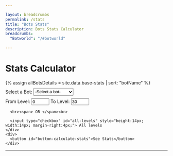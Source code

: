```yaml
---

layout: breadcrumbs
permalink: /stats
title: "Bots Stats"
description: Bots Stats Calculator
breadcrumbs:
  "Botworld": "/#botworld"

---
```


<!--- HTML Code -->
<div id="stats-page">
  <h1>Stats Calculator</h1>
  {% assign allBotsDetails = site.data.base-stats | sort: "botName" %}
  <div id="stats-input-section" style="margin: 8px 0px;">
    <div id="bot-input">
      <label for="selected-bot" required>Select a Bot:</label>
      <select id="selected-bot" style="height: 24px;">
        <option value="default"> -Select a bot- </option>
        {% for bot in allBotsDetails %}
          <option value="{{ bot.botName }}">{{ bot.botName }}</option>
        {% endfor %}
      </select>
    </div>
    <div id="levels-input" style="margin: 8px 0px;">
      <label for="from-level">From Level:</label>
      <input type="number" id="from-level" value="0" min="0" max="29">
      <label for="to-level">To Level:</label>
      <input type="number" id="to-level" value="30" min="1" max="30">

      <br><span> OR </span><br>

      <input type="checkbox" id="all-levels" style="height:14px; width:14px; margin-right:4px;"> All levels
    </div>
    <div>
      <button id="button-calculate-stats">See Stats</button>
    </div>
  </div>
  
  <hr>
  
  <div id="results-section" style="display:none;">
    <div id="results-title">
      <h2 class="bot-name"></h2>
    </div>
    <div id="results-data">
      <table id="results-table">
        <thead>
            <tr>
                <th>Level</th>
                <th>HP</th>
                <th>Attack</th>
                <th>DPS</th>
            </tr>
        </thead>
        <tbody>
        </tbody>
      </table>
    </div>
  </div>
</div>

<!--- Javascript Code -->
<script>
  // Grab all bot stats and details in data file from "_data/base-stats.json"
  const botsDetails = {{ allBotsDetails | jsonify }};
  var resultsSection = document.getElementById('results');
  const calculateButton = document.getElementById('button-calculate-stats');
  calculateButton.addEventListener("click", () => {  
    seeStats();
  });
  const allLevelsCheckbox = document.getElementById('all-levels');
  allLevelsCheckbox.addEventListener("change", () => {
    let fromValue = document.getElementById('from-level');
    let toValue = document.getElementById('to-level');
    if(allLevelsCheckbox.checked) {
      fromValue.disabled = true;
      toValue.disabled = true;
    }
    else {
      fromValue.disabled = false;
      toValue.disabled = false;
    }
  });

  
  /* Get the user inputs and check if the bot data exists in the data
   * Once everything is checked, send details to calculateStats()
   */
  function seeStats() {
    const selectedBot = document.getElementById('selected-bot').value.toLowerCase();
    if (selectedBot == 'default') {
      alert('Please select a bot');
      return;
    }
    else {
      let fromLevel, toLevel;
      if(allLevelsCheckbox.checked) {
        fromLevel = 1;
        toLevel = 30;
      }
      else {
        fromLevel = parseInt(document.getElementById('from-level').value);
        toLevel = parseInt(document.getElementById('to-level').value);
      
        // Level adjustments if incorrect
        if (fromLevel < 1) {
          fromLevel = 1;
        }
        else if (fromLevel > 30) {
          fromLevel = 30;
        }
        
        if (toLevel < fromLevel) {
          toLevel = fromLevel;
        }
        else if (toLevel < 1) {
          toLevel = 1;
        }
        else if (toLevel > 30) {
          toLevel = 30;
        }
      }
  
      var botStats = null;
      for(let i = 0; i < botsDetails.length; i++) {
        if(botsDetails[i].botName.toLowerCase() == selectedBot) {
          botStats = calculateStats(i, fromLevel, toLevel);
          break;
        }
      }
      if(botStats == null) {
        alert('Bot details not found! Please contact a wiki staff or send a feedback');
        return;
      }
      else {
        document.getElementById('results-section').style.display = "block";
        document.querySelector('#results-title .bot-name').innerText = selectedBot;
        createTable(botStats);
      }
    }
  }
  
  /* Main logic of the stats calculator
   * 
   *
   */
  function calculateStats(matchIndex, fromLevel, toLevel) {
    let helperHp = 1;
    let calculatedStats = [];
    const baseHp = botsDetails[matchIndex].baseStats.hp;
    const baseAttack = botsDetails[matchIndex].baseStats.attack;
    const baseDps = baseAttack / botsDetails[matchIndex].baseStats.attackSpeed;
    for(let level = fromLevel; level <= toLevel; level++) {
      if (level > 0 && level < 5) {
        // Exta 1.12, 1.09, 1.06, 1.03 multiplier for levels 1 to 4 respectively 
        helperHp = 1 + ((5 - level) * 0.03);
      }
      else {
        helperHp = 1;
      }
      // (level - fromLevel) = 0, 1, 2, ... which will act as indices for the array
      calculatedStats[level - fromLevel] = {
        "level": level,
        "hp": Math.round(baseHp * Math.pow(1.1, level-1) * helperHp),
        "attack": Math.round(baseAttack * Math.pow(1.1, level-1)),
        "dps": Math.round(baseDps * Math.pow(1.1, level-1))
      }
    }
    return calculatedStats;
  }
  
  // Creates table body to show calculated stats
  function createTable(botStats) {
    let resultsTableBody = document.querySelector('#results-table tbody');
    resultsTableBody.innerHTML = "";
    let row;
    botStats.forEach(levelStat => {
      row = document.createElement("tr");
      row.innerHTML = `
        <td>${levelStat.level}</td>
        <td>${levelStat.hp}</td>
        <td>${levelStat.attack}</td>
        <td>${levelStat.dps}</td>
      `;
      resultsTableBody.appendChild(row);
    });
  }  
  </script>
